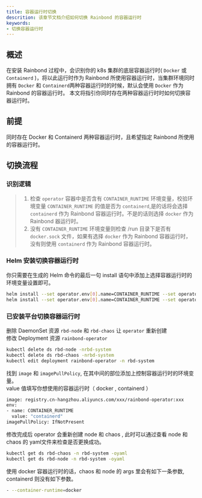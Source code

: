 ```yaml
---
title: 容器运行时切换
descrition: 该章节文档介绍如何切换 Rainbond 的容器运行时
keywords:
- 切换容器运行时
---
```

## 概述

在安装 Rainbond 过程中，会识别你的 k8s 集群的底层容器运行时( `Docker` 或 `Containerd` )，将以此运行时作为 Rainbond 所使用容器运行时，当集群环境同时拥有 `Docker` 和 `Containerd`两种容器运行时的时候，默认会使用 `Docker` 作为 Rainbond 的容器运行时。 本文将指引你同时存在两种容器运行时时如何切换容器运行时。

## 前提

同时存在 Docker 和 Containerd 两种容器运行时，且希望指定 Rainbond 所使用的容器运行时。

## 切换流程

### 识别逻辑

>1. 检查 `operator` 容器中是否含有 `CONTAINER_RUNTIME` 环境变量，校验环境变量 `CONTAINER_RUNTIME` 的值是否为 `containerd`,是的话将会选择 `containerd` 作为 Rainbond 容器运行时。不是的话则选择 `docker` 作为 Rainbond 器运行时。
>2. 没有 `CONTAINER_RUNTIME` 环境变量则检查 /run 目录下是否有 `docker.sock` 文件，如果有选择 `docker` 作为 Rainbond 容器运行时，没有则使用 `containerd` 作为 Rainbond 容器运行时。

### Helm 安装切换容器运行时

<!-- 
```bash
 kubectl create namespace rbd-system
 helm repo add rainbond https://openchart.goodrain.com/goodrain/rainbond
 helm repo update
 helm install --set Cluster.gatewayIngressIPs=127.0.0.1 --set Cluster.enableHA=false --set Cluster.nodesForGateway[0].name=test --set Cluster.nodesForGateway[0].externalIP=127.0.0.1 --set Cluster.nodesForGateway[0].internalIP=127.0.0.1 rainbond rainbond/rainbond-cluster -n rbd-system
``` -->

你只需要在生成的 Helm 命令的最后一句 install 语句中添加上选择容器运行时的环境变量设置即可。

```bash
helm install --set operator.env[0].name=CONTAINER_RUNTIME --set operator.env[0].value=containerd ...
helm install --set operator.env[0].name=CONTAINER_RUNTIME --set operator.env[0].value=docker ...
```

### 已安装平台切换容器运行时

删除 DaemonSet 资源 `rbd-node` 和 `rbd-chaos` 让 `operator` 重新创建   
修改 Deployment 资源 `rainbond-operator`

```bash
kubectl delete ds rbd-node -nrbd-system
kubectl delete ds rbd-chaos -nrbd-system
kubectl edit deployment rainbond-operator -n rbd-system
```

找到 `image` 和  `imagePullPolicy`, 在其中间的部位添加上控制容器运行时的环境变量。  
value 值填写你想使用的容器运行时（ docker , containerd ）

```bash
image: registry.cn-hangzhou.aliyuncs.com/xxx/rainbond-operator:xxx
env:
- name: CONTAINER_RUNTIME
  value: "containerd"
imagePullPolicy: IfNotPresent
```

修改完成后 operator 会重新创建 node 和 chaos , 此时可以通过查看 node 和 chaos 的 yaml文件来检查是否更换成功。

```bash
kubectl get ds rbd-chaos -n rbd-system -oyaml
kubectl get ds rbd-node -n rbd-system -oyaml
```

使用 docker 容器运行时的话，chaos 和 node 的 args 里会有如下一条参数, containerd 则没有如下参数。

```bash
- --container-runtime=docker
```



